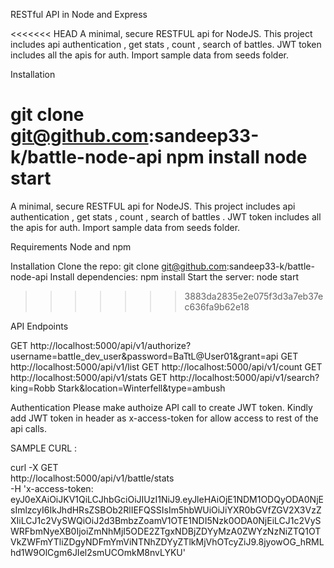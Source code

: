 RESTful API in Node and Express

<<<<<<< HEAD
A minimal, secure RESTFUL api for NodeJS. This project includes api authentication , get stats , count , search of battles.
JWT token includes all the apis for auth. Import sample data from seeds folder.


Installation

 git clone git@github.com:sandeep33-k/battle-node-api
 npm install
 node start
=======
A minimal, secure RESTFUL api for NodeJS. 
This project includes api authentication , get stats , count , search of battles .
JWT token includes all the apis for auth. Import sample data from seeds folder.

Requirements
 Node and npm

Installation
 Clone the repo: git clone git@github.com:sandeep33-k/battle-node-api
 Install dependencies: npm install
 Start the server: node start
>>>>>>> 3883da2835e2e075f3d3a7eb37ec636fa9b62e18

API Endpoints

GET http://localhost:5000/api/v1/authorize?username=battle_dev_user&password=BaTtL@User01&grant=api
GET http://localhost:5000/api/v1/list
GET http://localhost:5000/api/v1/count
GET http://localhost:5000/api/v1/stats
GET http://localhost:5000/api/v1/search?king=Robb Stark&location=Winterfell&type=ambush


Authentication
	Please make authoize API call to create JWT token. Kindly add JWT token in header as x-access-token  for allow  access to rest of the api calls.

SAMPLE CURL :
 
curl -X GET \
  http://localhost:5000/api/v1/battle/stats \
  -H 'x-access-token: eyJ0eXAiOiJKV1QiLCJhbGciOiJIUzI1NiJ9.eyJleHAiOjE1NDM1ODQyODA0NjEsImlzcyI6IkJhdHRsZSBOb2RlIEFQSSIsIm5hbWUiOiJiYXR0bGVfZGV2X3VzZXIiLCJ1c2VySWQiOiJ2d3BmbzZoamV1OTE1NDI5Nzk0ODA0NjEiLCJ1c2VySWRFbmNyeXB0IjoiZmNhMjI5ODE2ZTgxNDBjZDYyMzA0ZWYzNzNiZTQ1OTVkZWFmYTliZDgyNDFmYmViNTNhZDYyZTlkMjVhOTcyZiJ9.8jyowOG_hRMLhd1W9OlCgm6JIel2smUCOmkM8nvLYKU'
	






